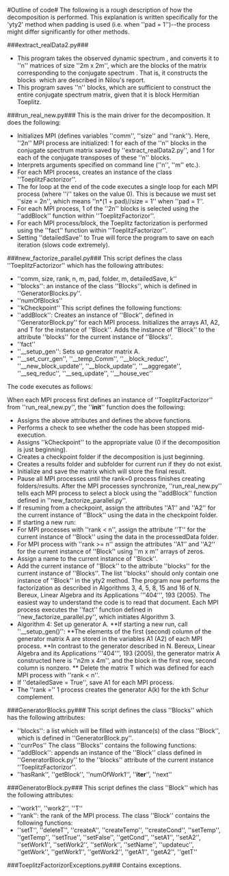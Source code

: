 #Outline of code#
The following is a rough description of how the decomposition is performed. This explanation is written specifically for the 'yty2' method when padding is used (i.e. when ''pad = 1'')--the process might differ significantly for other methods.

###extract_realData2.py###
* This program takes the observed dynamic spectrum <math>I'(f, t)</math>, and converts it to ''n'' matrices of size ''2m x 2m'', which are the blocks of the matrix corresponding to the conjugate spectrum <math>\widetilde{I}(\tau, f_D)</math>. That is, it constructs the blocks <math>\bar{I}_k</math> which are described in Nilou's report.
* This program saves ''n'' blocks, which are sufficient to construct the entire conjugate spectrum matrix, given that it is block Hermitian Toeplitz.

###run_real_new.py###
This is the main driver for the decomposition. It does the following:
* Initializes MPI (defines variables ''comm'', ''size'' and ''rank''). Here, ''2n'' MPI process are initialized: 1 for each of the ''n'' blocks in the conjugate spectrum matrix saved by ''extract_realData2.py'', and 1 for each of the conjugate transposes of these ''n'' blocks.
* Interprets arguments specified on command line (''n'', ''m'' etc.).
* For each MPI process, creates an instance of the class ''ToeplitzFactorizor''. 
* The for loop at the end of the code executes a single loop for each MPI process (where ''i'' takes on the value 0). This is because we must set ''size = 2n'', which means ''n*(1 + pad)//size = 1'' when ''pad = 1''.
* For each MPI process, 1 of the ''2n'' blocks is selected using the ''addBlock'' function within ''ToeplitzFactorizor''.
* For each MPI process/block, the Toeplitz factorization is performed using the ''fact'' function within ''ToeplitzFactorizor''.
* Setting ''detailedSave'' to True will force the program to save on each iteration (slows code extremely).

###new_factorize_parallel.py###
This script defines the class ''ToeplitzFactorizor'' which has the following attributes:
* ''comm, size, rank, n, m, pad, folder, m, detailedSave, k''
* ''blocks'': an instance of the class ''Blocks'', which is defined in ''GeneratorBlocks.py''.
* ''numOfBlocks''
* ''kCheckpoint''
This script defines the following functions:
* ''addBlock'': Creates an instance of ''Block'', defined in ''GeneratorBlock.py'' for each MPI process. Initializes the arrays A1, A2, and T for the instance of ''Block''. Adds the instance of ''Block'' to the attribute ''blocks'' for the current instance of ''Blocks''.
* ''fact''
* ''__setup_gen'': Sets up generator matrix A.
* ''__set_curr_gen'', ''__temp_Comm'', ''__block_reduc'', ''__new_block_update'', ''__block_update'', ''__aggregate'', ''__seq_reduc'', ''__seq_update'', ''__house_vec''

The code executes as follows:

When each MPI process first defines an instance of ''ToeplitzFactorizor'' from ''run_real_new.py'', the ''__init__'' function does the following:
* Assigns the above attributes and defines the above functions.
* Performs a check to see whether the code has been stopped mid-execution. 
* Assigns ''kCheckpoint'' to the appropriate value (0 if the decomposition is just beginning).
* Creates a checkpoint folder if the decomposition is just beginning.
* Creates a results folder and subfolder for current run if they do not exist.
* Initialize and save the matrix which will store the final result.
* Pause all MPI processes until the rank=0 process finishes creating folders/results.
 After the MPI processes synchronize, ''run_real_new.py'' tells each MPI process to select a block using the ''addBlock'' function defined in ''new_factorize_parallel.py''.
* If resuming from a checkpoint, assign the attributes ''A1'' and ''A2'' for the current instance of ''Block'' using the data in the checkpoint folder. 
* If starting a new run: 
* For MPI processes with ''rank < n'', assign the attribute ''T'' for the current instance of ''Block'' using the data in the processedData folder.
* For MPI process with ''rank >= n'' assign the attributes ''A1'' and ''A2'' for the current instance of ''Block'' using ''m x m'' arrays of zeros.
* Assign a name to the current instance of ''Block''.
* Add the current instance of ''Block'' to the attribute ''blocks'' for the current instance of ''Blocks''. The list ''blocks'' should only contain one instance of ''Block'' in the yty2 method.
The program now performs the factorization as described in Algorithms 3, 4, 5, 8, 15 and 16 of N. Bereux, Linear Algebra and its Applications '''404''', 193 (2005). The easiest way to understand the code is to read that document. Each MPI process executes the ''fact'' function defined in ''new_factorize_parallel.py'', which initiates Algorithm 3.
* Algorithm 4: Set up generator A.
**If starting a new run, call ''__setup_gen()'': 
**The elements of the first (second) column of the generator matrix A are stored in the variables A1 (A2) of each MPI process.
**In contrast to the generator described in N. Bereux, Linear Algebra and its Applications '''404''', 193 (2005), the generator matrix A constructed here is ''n2m x 4m'', and the block in the first row, second column is nonzero.
** Delete the matrix T which was defined for each MPI process with ''rank < n''.
* If ''detailedSave = True'', save A1 for each MPI process.
* The ''rank ='' 1 process creates the generator A(k) for the kth Schur complement.

###GeneratorBlocks.py###
This script defines the class ''Blocks'' which has the following attributes:
* ''blocks'': a list which will be filled with instance(s) of the class ''Block'', which is defined in ''GeneratorBlock.py''.
* ''currPos''
The class ''Blocks'' contains the following functions:
* ''addBlock'': appends an instance of the ''Block'' class defined in ''GeneratorBlock.py'' to the ''blocks'' attribute of the current instance ''ToeplitzFactorizor''.
* ''hasRank'', ''getBlock'', ''numOfWork1'', ''__iter__'', ''next''

###GeneratorBlock.py###
This script defines the class ''Block'' which has the following attributes:
* ''work1'', ''work2'', ''T''
* ''rank'': the rank of the MPI process.
The class ''Block'' contains the following functions:
* ''setT'', ''deleteT'', ''createA'', ''createTemp'', ''createCond'', ''setTemp'', ''getTemp'', ''setTrue'', ''setFalse'', ''getCond'', ''setA1'', ''setA2'', ''setWork1'', ''setWork2'', ''setWork'', ''setName'', ''updateuc'', ''getWork'', ''getWork1'', ''getWork2'', ''getA1'', ''getA2'', ''getT''

###ToeplitzFactorizorExceptions.py###
Contains exceptions.


